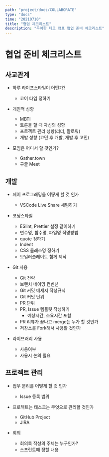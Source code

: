```yaml
---
path: "project/docs/COLLABORATE"
type: "docs"
time: "20210710"
title: "협업 체크리스트"
description: "우아한 테크 캠프 협업 준비 체크리스트"
---
```

# 협업 준비 체크리스트

## 사교관계
* 하루 라이프스타일이 어떤가?
  * 코어 타임 정하기

* 개인적 성향
  * MBTI
  * 토론을 할 때 자신의 성향
  * 프로젝트 관리 성향(리더, 팔로워)
  * 개발 성향 (고민 후 개발, 개발 후 고민)

* 모임은 어디서 할 것인가?
  * Gather.town
  * 구글 Meet

## 개발
* 페어 프로그래밍을 어떻게 할 것 인가
  * VSCode Live Share 세팅하기

* 코딩스타일
  * ESlint, Prettier 설정 같이하기
  * 변수명, 함수명, 파일명 작명방법
  * quote 정하기
  * Indent
  * CSS 클래스명 정하기
  * 보일러플레이트 함께 제작

* Git 사용
  * Git 전략
  * 브랜치 네이밍 컨벤션
  * Git 커밋 메세지 작성규칙
  * Git 커밋 단위
  * PR 단위
  * PR, Issue 템플릿 작성하기
    - 예상시간, 소요시간 포함
  * PR 리뷰가 끝나고 merge는 누가 할 것인가
  * 저장소를 Fork해서 사용할 것인가

* 라이브러리 사용
  * 사용여부
  * 사용시 논의 필요

## 프로젝트 관리
* 업무 분리를 어떻게 할 것 인가
  * Issue 등록 범위

* 프로젝트는 태스크는 무엇으로 관리할 것인가
  * GitHub Project
  * JIRA

* 회의
  * 회의록 작성의 주체는 누구인가?
  * 스프린트때 정할 내용
